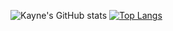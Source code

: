 ![Kayne's GitHub stats](https://github-readme-stats.vercel.app/api?username=KayneFerreira&show_icons=true&theme=tokyonight)
[![Top Langs](https://github-readme-stats.vercel.app/api/top-langs/?username=KayneFerreira&layout=compact&theme=tokyonight)](https://github.com/KayneFerreira/github-readme-stats)

